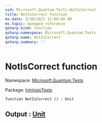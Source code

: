 ```yaml
---
uid: Microsoft.Quantum.Tests.NotIsCorrect
title: NotIsCorrect function
ms.date: 3/30/2021 12:00:00 AM
ms.topic: managed-reference
qsharp.kind: function
qsharp.namespace: Microsoft.Quantum.Tests
qsharp.name: NotIsCorrect
qsharp.summary: ''
---
```


# NotIsCorrect function

Namespace: [Microsoft.Quantum.Tests](xref:Microsoft.Quantum.Tests)

Package: [IntrinsicTests](https://nuget.org/packages/IntrinsicTests)




```qsharp
function NotIsCorrect () : Unit
```


## Output : [Unit](xref:microsoft.quantum.lang-ref.unit)


